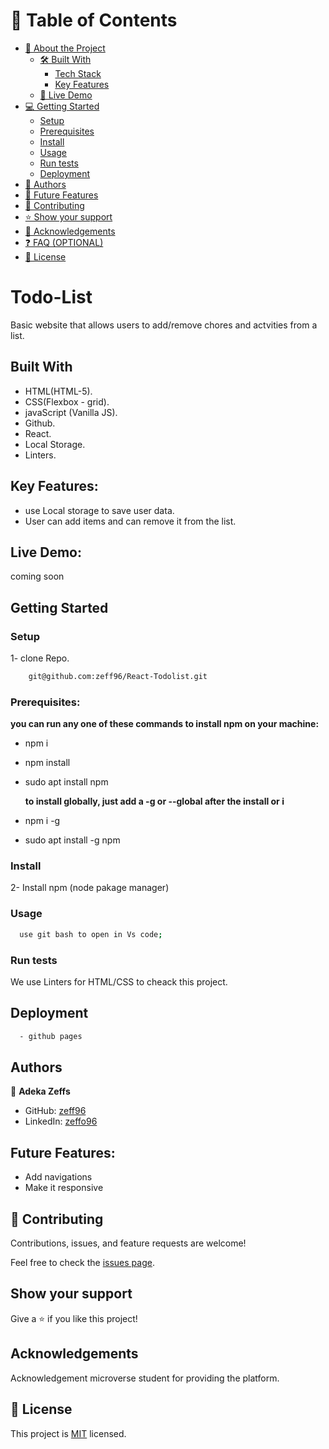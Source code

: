 # 📗 Table of Contents

- [📖 About the Project](#about-project)
  - [🛠 Built With](#built-with)
    - [Tech Stack](#tech-stack)
    - [Key Features](#key-features)
  - [🚀 Live Demo](#live-demo)
- [💻 Getting Started](#getting-started)
  - [Setup](#setup)
  - [Prerequisites](#prerequisites)
  - [Install](#install)
  - [Usage](#usage)
  - [Run tests](#run-tests)
  - [Deployment](#triangular_flag_on_post-deployment)
- [👥 Authors](#authors)
- [🔭 Future Features](#future-features)
- [🤝 Contributing](#contributing)
- [⭐️ Show your support](#support)
- [🙏 Acknowledgements](#acknowledgements)
- [❓ FAQ (OPTIONAL)](#faq)
- [📝 License](#license)

# Todo-List

Basic website that allows users to add/remove chores and actvities from a list.

## Built With

- HTML(HTML-5).
- CSS(Flexbox - grid).
- javaScript (Vanilla JS).
- Github.
- React.
- Local Storage.
- Linters.

## Key Features:

- use Local storage to save user data.
- User can add items and can remove it from the list.

## Live Demo:

coming soon

## Getting Started

### Setup

1- clone Repo.

```sh
    git@github.com:zeff96/React-Todolist.git
```

### Prerequisites:

**you can run any one of these commands to install npm on your machine:**

- npm i
- npm install
- sudo apt install npm

  **to install globally, just add a -g or --global after the install or i**

- npm i -g
- sudo apt install -g npm

### Install

2- Install npm (node pakage manager)

### Usage

```sh
  use git bash to open in Vs code;
```

### Run tests

We use Linters for HTML/CSS to cheack this project.

## Deployment

```sh
  - github pages
```

## Authors

👤 **Adeka Zeffs**

- GitHub: [zeff96](https://github.com/zeff96)
- LinkedIn: [zeffo96](https://www.linkedin.com/in/zeff-adeka-28060820a/)

## Future Features:

- Add navigations
- Make it responsive

## 🤝 Contributing

Contributions, issues, and feature requests are welcome!

Feel free to check the [issues page](https://github.com/zeff96/React-Todolist/issues).

## Show your support

Give a ⭐️ if you like this project!

## Acknowledgements

Acknowledgement microverse student for providing the platform.

## 📝 License

This project is [MIT](./MIT.md) licensed.
